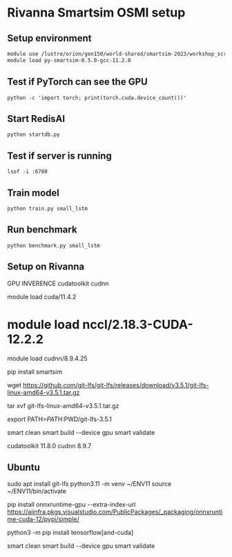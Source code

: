 # Rivanna Smartsim OSMI setup


## Setup environment

```bash
module use /lustre/orion/gen150/world-shared/smartsim-2023/workshop_scratch/ashao/OLCF_SmartSim2023/modulefiles
module load py-smartsim-0.5.0-gcc-11.2.0
```

## Test if PyTorch can see the GPU

```
python -c 'import torch; print(torch.cuda.device_count())'
```

## Start RedisAI

```
python startdb.py
```

## Test if server is running

```
lsof -i :6780
```

## Train model

```
python train.py small_lstm
```

## Run benchmark

```
python benchmark.py small_lstm
```


## Setup on Rivanna

GPU INVERENCE cudatoolkit cudnn

module load cuda/11.4.2
# module load nccl/2.18.3-CUDA-12.2.2
module load cudnn/8.9.4.25


pip install smartsim


wget https://github.com/git-lfs/git-lfs/releases/download/v3.5.1/git-lfs-linux-amd64-v3.5.1.tar.gz

tar xvf  git-lfs-linux-amd64-v3.5.1.tar.gz

export PATH=$PATH:$PWD/git-lfs-3.5.1

smart clean
smart build --device gpu 
smart validate



cudatoolkit 11.8.0
cudnn       8.9.7


## Ubuntu

sudo apt install git-lfs
python3.11 -m venv ~/ENV11
source ~/ENV11/bin/activate

pip install onnxruntime-gpu --extra-index-url https://aiinfra.pkgs.visualstudio.com/PublicPackages/_packaging/onnxruntime-cuda-12/pypi/simple/

python3 -m pip install tensorflow[and-cuda]

smart clean
smart build --device gpu 
smart validate





